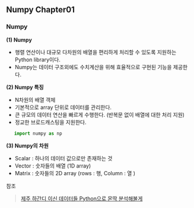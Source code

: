 ## Numpy Chapter01
### Numpy
**(1) Numpy** 
- 행렬 연산이나 대규모 다차원의 배열을 편리하게 처리할 수 있도록 지원하는 Python library이다. 
- Numpy는 데이터 구조외에도 수치계산을 위해 효율적으로 구현된 기능을 제공한다. 

**(2) Numpy 특징** 
- N차원의 배열 객체 
- 기본적으로 array 단위로 데이터를 관리한다. 
- 큰 규모의 데이터 연산을 빠르게 수행한다. (반복문 없이 배열에 대한 처리 지원)
- 정교한 브로드캐스팅을 지원한다. 

```Python 
   import numpy as np 
```

**(3) Numpy의 차원** 
- Scalar : 하나의 데이터 값으로만 존재하는 것 
- Vector : 숫자들의 배열 (1D array) 
- Matrix : 숫자들의 2D array (rows : 행, Column : 열 )



참조   
  > [제주 하간디 이신 데이터들 Python으로 몬딱 분석해불게](https://ridibooks.com/books/2773000032?_s=search&_q=%EC%A0%9C%EC%A3%BC+%EB%8D%B0%EC%9D%B4%ED%84%B0+%EB%B6%84%EC%84%9D&_rdt_sid=search&_rdt_idx=0)  
